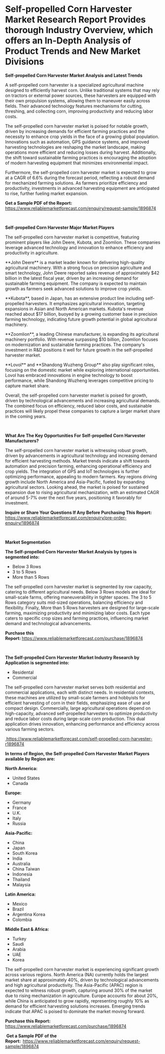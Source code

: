 <p><h1>Self-propelled Corn Harvester Market Research Report Provides thorough Industry Overview, which offers an In-Depth Analysis of Product Trends and New Market Divisions</h1></p><p><strong>Self-propelled Corn Harvester Market Analysis and Latest Trends</strong></p>
<p><p>A self-propelled corn harvester is a specialized agricultural machine designed to efficiently harvest corn. Unlike traditional systems that may rely on tractors or external power sources, these harvesters are equipped with their own propulsion systems, allowing them to maneuver easily across fields. Their advanced technology features mechanisms for cutting, threshing, and collecting corn, improving productivity and reducing labor costs.</p><p>The self-propelled corn harvester market is poised for notable growth, driven by increasing demands for efficient farming practices and the necessity to enhance crop yields in the face of a growing global population. Innovations such as automation, GPS guidance systems, and improved harvesting technologies are reshaping the market landscape, making operations more efficient and reducing losses during harvest. Additionally, the shift toward sustainable farming practices is encouraging the adoption of modern harvesting equipment that minimizes environmental impact.</p><p>Furthermore, the self-propelled corn harvester market is expected to grow at a CAGR of 6.6% during the forecast period, reflecting a robust demand for mechanized farming solutions. As farmers prioritize efficiency and productivity, investments in advanced harvesting equipment are anticipated to rise, further fueling market expansion.</p></p>
<p><strong>Get a Sample PDF of the Report:&nbsp;</strong> <a href="https://www.reliablemarketforecast.com/enquiry/request-sample/1896874?utm_campaign=2334&utm_medium=2&utm_source=Github&utm_content=ia&utm_term=12042025&utm_id=self-propelled-corn-harvester">https://www.reliablemarketforecast.com/enquiry/request-sample/1896874</a></p>
<p>&nbsp;</p>
<p><strong>Self-propelled Corn Harvester Major Market Players</strong></p>
<p><p>The self-propelled corn harvester market is competitive, featuring prominent players like John Deere, Kubota, and Zoomlion. These companies leverage advanced technology and innovation to enhance efficiency and productivity in agriculture. </p><p>**John Deere** is a market leader known for delivering high-quality agricultural machinery. With a strong focus on precision agriculture and smart technology, John Deere reported sales revenue of approximately $42 billion in the latest fiscal year, driven by an increasing demand for sustainable farming equipment. The company is expected to maintain growth as farmers seek advanced solutions to improve crop yields.</p><p>**Kubota**, based in Japan, has an extensive product line including self-propelled harvesters. It emphasizes agricultural innovation, targeting expansions in Asian and North American markets. Kubota's revenue reached about $17 billion, buoyed by a growing customer base in precision farming technology, indicating future growth potential in global agricultural machinery.</p><p>**Zoomlion**, a leading Chinese manufacturer, is expanding its agricultural machinery portfolio. With revenue surpassing $10 billion, Zoomlion focuses on modernization and sustainable farming practices. The company's investment in R&D positions it well for future growth in the self-propelled harvester market.</p><p>**Lovol** and **Shandong Wuzheng Group** also play significant roles, focusing on the domestic market while exploring international opportunities. Lovol has embraced innovations in engine technology to boost performance, while Shandong Wuzheng leverages competitive pricing to capture market share.</p><p>Overall, the self-propelled corn harvester market is poised for growth, driven by technological advancements and increasing agricultural demands. The combined focus on efficiency, reduced labor costs, and sustainable practices will likely propel these companies to capture a larger market share in the coming years.</p></p>
<p>&nbsp;</p>
<p><strong>What Are The Key Opportunities For Self-propelled Corn Harvester Manufacturers?</strong></p>
<p><p>The self-propelled corn harvester market is witnessing robust growth, driven by advancements in agricultural technology and increasing demand for efficient harvesting methods. Market trends indicate a shift towards automation and precision farming, enhancing operational efficiency and crop yields. The integration of GPS and IoT technologies is further optimizing performance, appealing to modern farmers. Key regions driving growth include North America and Asia-Pacific, fueled by expanding agricultural sectors. Looking ahead, the market is poised for sustained expansion due to rising agricultural mechanization, with an estimated CAGR of around 5-7% over the next five years, positioning it favorably for investment.</p></p>
<p><strong>Inquire or Share Your Questions If Any Before Purchasing This Report:</strong> <a href="https://www.reliablemarketforecast.com/enquiry/pre-order-enquiry/1896874?utm_campaign=2334&utm_medium=2&utm_source=Github&utm_content=ia&utm_term=12042025&utm_id=self-propelled-corn-harvester">https://www.reliablemarketforecast.com/enquiry/pre-order-enquiry/1896874</a></p>
<p>&nbsp;</p>
<p><strong>Market Segmentation</strong></p>
<p><strong>The Self-propelled Corn Harvester Market Analysis by types is segmented into:</strong></p>
<p><ul><li>Below 3 Rows</li><li>3 to 5 Rows</li><li>More than 5 Rows</li></ul></p>
<p><p>The self-propelled corn harvester market is segmented by row capacity, catering to different agricultural needs. Below 3 Rows models are ideal for small-scale farms, offering maneuverability in tighter spaces. The 3 to 5 Rows category suits mid-sized operations, balancing efficiency and flexibility. Finally, More than 5 Rows harvesters are designed for large-scale farming, maximizing productivity and minimizing labor costs. Each type caters to specific crop sizes and farming practices, influencing market demand and technological advancements.</p></p>
<p><strong>Purchase this Report:&nbsp;</strong><a href="https://www.reliablemarketforecast.com/purchase/1896874?utm_campaign=2334&utm_medium=2&utm_source=Github&utm_content=ia&utm_term=12042025&utm_id=self-propelled-corn-harvester">https://www.reliablemarketforecast.com/purchase/1896874</a></p>
<p>&nbsp;</p>
<p><strong>The Self-propelled Corn Harvester Market Industry Research by Application is segmented into:</strong></p>
<p><ul><li>Residental</li><li>Commercial</li></ul></p>
<p><p>The self-propelled corn harvester market serves both residential and commercial applications, each with distinct needs. In residential contexts, these machines are utilized by small-scale farmers and hobbyists for efficient harvesting of corn in their fields, emphasizing ease of use and compact design. Commercially, large agricultural operations depend on high-capacity, advanced self-propelled harvesters to optimize productivity and reduce labor costs during large-scale corn production. This dual application drives innovation, enhancing performance and efficiency across various farming sectors.</p></p>
<p><a href="https://www.reliablemarketforecast.com/self-propelled-corn-harvester-r1896874?utm_campaign=2334&utm_medium=2&utm_source=Github&utm_content=ia&utm_term=12042025&utm_id=self-propelled-corn-harvester">&nbsp;https://www.reliablemarketforecast.com/self-propelled-corn-harvester-r1896874</a></p>
<p><strong>In terms of Region, the Self-propelled Corn Harvester Market Players available by Region are:</strong></p>
<p>
    <p> <strong> North America: </strong>
        <ul>
            <li>United States</li>
            <li>Canada</li>
        </ul>
        </p> 
    <p> <strong> Europe: </strong>
        <ul>
            <li>Germany</li>
            <li>France</li>
            <li>U.K.</li>
            <li>Italy</li>
            <li>Russia</li>
        </ul>
        </p> 
    <p> <strong> Asia-Pacific: </strong>
        <ul>
            <li>China</li>
            <li>Japan</li>
            <li>South Korea</li>
            <li>India</li>
            <li>Australia</li>
            <li>China Taiwan</li>
            <li>Indonesia</li>
            <li>Thailand</li>
            <li>Malaysia</li>
        </ul>
        </p> 
    <p> <strong> Latin America: </strong>
        <ul>
            <li>Mexico</li>
            <li>Brazil</li>
            <li>Argentina Korea</li>
            <li>Colombia</li>
        </ul>
        </p> 
    <p> <strong> Middle East & Africa: </strong>
        <ul>
            <li>Turkey</li>
            <li>Saudi</li>
            <li>Arabia</li>
            <li>UAE</li>
            <li>Korea</li>
        </ul>
    </p>
    </p>
<p><p>The self-propelled corn harvester market is experiencing significant growth across various regions. North America (NA) currently holds the largest market share at approximately 40%, driven by technological advancements and high agricultural productivity. The Asia-Pacific (APAC) region is expected to witness robust growth, capturing around 30% of the market due to rising mechanization in agriculture. Europe accounts for about 20%, while China is anticipated to grow rapidly, representing roughly 10% as demand for efficient harvesting solutions increases. Emerging trends indicate that APAC is poised to dominate the market moving forward.</p></p>
<p><strong>Purchase this Report: </strong><a href="https://www.reliablemarketforecast.com/purchase/1896874?utm_campaign=2334&utm_medium=2&utm_source=Github&utm_content=ia&utm_term=12042025&utm_id=self-propelled-corn-harvester">https://www.reliablemarketforecast.com/purchase/1896874</a></p>
<p>&nbsp;<strong>Get a Sample PDF of the Report:&nbsp;&nbsp;</strong><a href="https://www.reliablemarketforecast.com/enquiry/request-sample/1896874?utm_campaign=2334&utm_medium=2&utm_source=Github&utm_content=ia&utm_term=12042025&utm_id=self-propelled-corn-harvester">https://www.reliablemarketforecast.com/enquiry/request-sample/1896874</a></p>
<p><strong></strong></p>
<p><p></p><p></p><p></p></p>